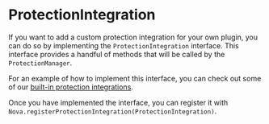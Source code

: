 # ProtectionIntegration

If you want to add a custom protection integration for your own plugin, you can do so by implementing the 
``ProtectionIntegration`` interface. This interface provides a handful of methods that will be called by the 
``ProtectionManager``.

For an example of how to implement this interface, you can check out some of our 
[built-in protection integrations](https://github.com/xenondevs/Nova/tree/main/nova/src/main/kotlin/xyz/xenondevs/nova/integration/protection/plugin).

Once you have implemented the interface, you can register it with ``Nova.registerProtectionIntegration(ProtectionIntegration)``.
